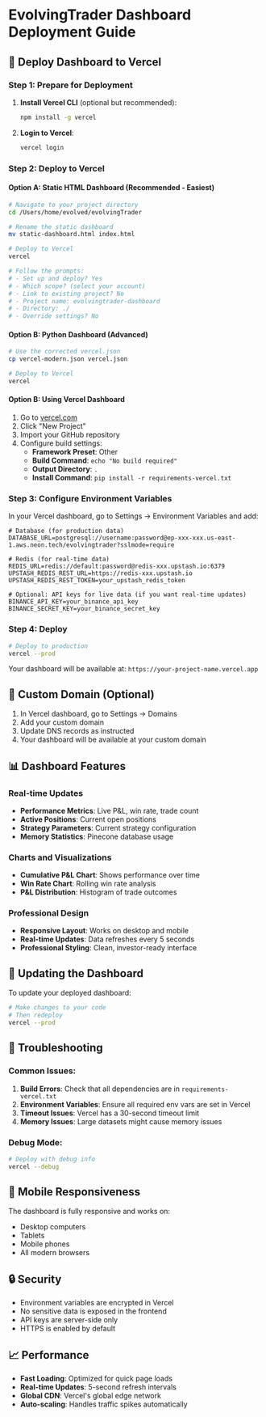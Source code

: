 # EvolvingTrader Dashboard Deployment Guide

## 🚀 Deploy Dashboard to Vercel

### Step 1: Prepare for Deployment

1. **Install Vercel CLI** (optional but recommended):
   ```bash
   npm install -g vercel
   ```

2. **Login to Vercel**:
   ```bash
   vercel login
   ```

### Step 2: Deploy to Vercel

#### Option A: Static HTML Dashboard (Recommended - Easiest)
```bash
# Navigate to your project directory
cd /Users/home/evolved/evolvingTrader

# Rename the static dashboard
mv static-dashboard.html index.html

# Deploy to Vercel
vercel

# Follow the prompts:
# - Set up and deploy? Yes
# - Which scope? (select your account)
# - Link to existing project? No
# - Project name: evolvingtrader-dashboard
# - Directory: ./
# - Override settings? No
```

#### Option B: Python Dashboard (Advanced)
```bash
# Use the corrected vercel.json
cp vercel-modern.json vercel.json

# Deploy to Vercel
vercel
```

#### Option B: Using Vercel Dashboard
1. Go to [vercel.com](https://vercel.com)
2. Click "New Project"
3. Import your GitHub repository
4. Configure build settings:
   - **Framework Preset**: Other
   - **Build Command**: `echo "No build required"`
   - **Output Directory**: `.`
   - **Install Command**: `pip install -r requirements-vercel.txt`

### Step 3: Configure Environment Variables

In your Vercel dashboard, go to Settings → Environment Variables and add:

```env
# Database (for production data)
DATABASE_URL=postgresql://username:password@ep-xxx-xxx.us-east-1.aws.neon.tech/evolvingtrader?sslmode=require

# Redis (for real-time data)
REDIS_URL=redis://default:password@redis-xxx.upstash.io:6379
UPSTASH_REDIS_REST_URL=https://redis-xxx.upstash.io
UPSTASH_REDIS_REST_TOKEN=your_upstash_redis_token

# Optional: API keys for live data (if you want real-time updates)
BINANCE_API_KEY=your_binance_api_key
BINANCE_SECRET_KEY=your_binance_secret_key
```

### Step 4: Deploy

```bash
# Deploy to production
vercel --prod
```

Your dashboard will be available at: `https://your-project-name.vercel.app`

## 🔧 Custom Domain (Optional)

1. In Vercel dashboard, go to Settings → Domains
2. Add your custom domain
3. Update DNS records as instructed
4. Your dashboard will be available at your custom domain

## 📊 Dashboard Features

### Real-time Updates
- **Performance Metrics**: Live P&L, win rate, trade count
- **Active Positions**: Current open positions
- **Strategy Parameters**: Current strategy configuration
- **Memory Statistics**: Pinecone database usage

### Charts and Visualizations
- **Cumulative P&L Chart**: Shows performance over time
- **Win Rate Chart**: Rolling win rate analysis
- **P&L Distribution**: Histogram of trade outcomes

### Professional Design
- **Responsive Layout**: Works on desktop and mobile
- **Real-time Updates**: Data refreshes every 5 seconds
- **Professional Styling**: Clean, investor-ready interface

## 🔄 Updating the Dashboard

To update your deployed dashboard:

```bash
# Make changes to your code
# Then redeploy
vercel --prod
```

## 🐛 Troubleshooting

### Common Issues:

1. **Build Errors**: Check that all dependencies are in `requirements-vercel.txt`
2. **Environment Variables**: Ensure all required env vars are set in Vercel
3. **Timeout Issues**: Vercel has a 30-second timeout limit
4. **Memory Issues**: Large datasets might cause memory issues

### Debug Mode:
```bash
# Deploy with debug info
vercel --debug
```

## 📱 Mobile Responsiveness

The dashboard is fully responsive and works on:
- Desktop computers
- Tablets
- Mobile phones
- All modern browsers

## 🔒 Security

- Environment variables are encrypted in Vercel
- No sensitive data is exposed in the frontend
- API keys are server-side only
- HTTPS is enabled by default

## 📈 Performance

- **Fast Loading**: Optimized for quick page loads
- **Real-time Updates**: 5-second refresh intervals
- **Global CDN**: Vercel's global edge network
- **Auto-scaling**: Handles traffic spikes automatically